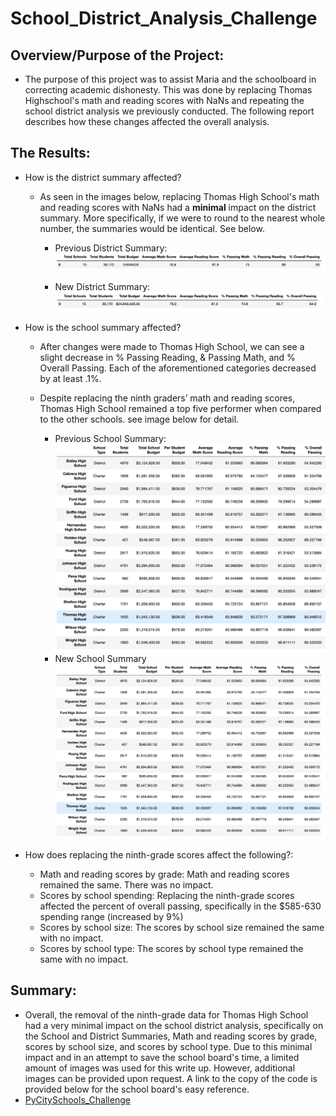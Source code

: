 # School_District_Analysis_Challenge

## Overview/Purpose of the Project:
   * The purpose of this project was to assist Maria and the schoolboard in correcting academic dishonesty. This was done by replacing Thomas Highschool's math and reading scores with NaNs and repeating the school district analysis we previously conducted. The following report describes how these changes affected the overall analysis.
   
## The Results:
   *  How is the district summary affected?
      * As seen in the images below, replacing Thomas High School's math and reading scores with NaNs had a **minimal** impact on the district summary. More specifically, if we were to round to the nearest whole number, the summaries would be identical. See below. 
        * Previous District Summary:
        ![Old_District_Summary](Resources/Old_District_Summary.png)
        
        * New District Summary:
        ![New_District_Summary](Resources/New_District_Summary.png)
        
   * How is the school summary affected?
     * After changes were made to Thomas High School, we can see a slight decrease in % Passing Reading, & Passing Math, and % Overall Passing. Each of the aforementioned categories decreased by at least .1%. 
     *  Despite replacing the ninth graders’ math and reading scores, Thomas High School remained a top five performer when compared to the other schools. see image below for detail.
    
        * Previous School Summary:
       ![OLD_SCHOOL_SUMMARY](Resources/OLD_SCHOOL_SUMMARY.png)
        * New School Summary
       ![NEW_SCHOOL_SUMMARY](Resources/NEW_SCHOOL_SUMMARY.png)
      
   * How does replacing the ninth-grade scores affect the following?:
     * Math and reading scores by grade: Math and reading scores remained the same. There was no impact.
     * Scores by school spending: Replacing the ninth-grade scores affected the percent of overall passing, specifically in the $585-630 spending range (increased by 9%)
     * Scores by school size: The scores by school size remained the same with no impact.
     * Scores by school type: The scores by school type remained the same with no impact.
     
## Summary:
   * Overall, the removal of the ninth-grade data for Thomas High School had a very minimal impact on the school district analysis, specifically on the School and District Summaries, Math and reading scores by grade, scores by school size, and scores by school type. Due to this minimal impact and in an attempt to save the school board's time, a limited amount of images was used for this write up. However, additional images can be provided upon request. A link to the copy of the code is provided below for the school board's easy reference. 
   * [PyCitySchools_Challenge](PyCitySchools_Challenge.ipynb)
